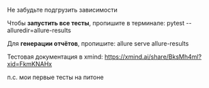 Не забудьте подгрузить зависимости

Чтобы **запустить все тесты**, пропишите в терминале:
pytest --alluredir=allure-results





Для **генерации отчётов**, пропишите: 
allure serve allure-results



Тестовая документация в xmind: https://xmind.ai/share/BksMh4ml?xid=FkmKNAHx


п.с. мои первые тесты на питоне
 

